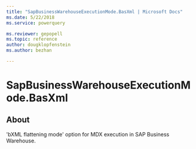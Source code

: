 ```yaml
---
title: "SapBusinessWarehouseExecutionMode.BasXml | Microsoft Docs"
ms.date: 5/22/2018
ms.service: powerquery

ms.reviewer: gepopell
ms.topic: reference
author: dougklopfenstein
ms.author: bezhan

---
```

# SapBusinessWarehouseExecutionMode.BasXml

## About
'bXML flattening mode' option for MDX execution in SAP Business Warehouse.